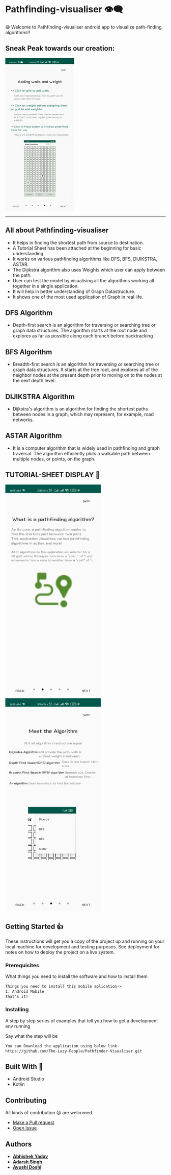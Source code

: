 # Pathfinding-visualiser :eye_speech_bubble:
:smile: Welcome to Pathfinding-visualiser android app to visualize path-finding algorithms!! </br>

## Sneak Peak towards our creation:

<kbd> ![Markov Visualizer](img/video.gif) </kbd>

----

## All about Pathfinding-visualiser
- It helps in finding the shortest path from source to destination.
- A Tutorial Sheet has been attached at the beginning for basic understanding.
- It works on various pathfinding algorithms like DFS, BFS, DIJIKSTRA, ASTAR.
- The Dijikstra algorithm also uses Weights which user can apply between the path.
- User can test the model by visualising all the algorithms working all together in a single application.
- It will help in better understanding of Graph Datastructure.
- It shows one of the most used application of Graph in real life.


## DFS Algorithm
- Depth-first search is an algorithm for traversing or searching tree or graph data structures. The algorithm starts at the root node and explores as far as possible along each branch before backtracking

## BFS Algorithm
- Breadth-first search is an algorithm for traversing or searching tree or graph data structures. It starts at the tree root, and explores all of the neighbor nodes at the present depth prior to moving on to the nodes at the next depth level.

## DIJIKSTRA Algorithm
- Dijkstra's algorithm is an algorithm for finding the shortest paths between nodes in a graph, which may represent, for example, road networks.

## ASTAR Algorithm
- It is a computer algorithm that is widely used in pathfinding and graph traversal. The algorithm efficiently plots a walkable path between multiple nodes, or points, on the graph.

## TUTORIAL-SHEET DISPLAY  :eyes:	
<kbd><img src="img/1.jpeg" width=300></kbd>
<kbd><img src="img/2.jpeg" width=300></kbd>

## Getting Started :+1:

These instructions will get you a copy of the project up and running on your local machine for development and testing purposes. See deployment for notes on how to deploy the project on a live system.

### Prerequisites

What things you need to install the software and how to install them

```
Things you need to install this mobile aplication->
1. Android Mobile
That's it!
```

### Installing

A step by step series of examples that tell you how to get a development env running

Say what the step will be

```
You can Download the application using below link-
https://github.com/The-Lazy-People/Pathfinder-Visualiser.git
```

## Built With :heartbeat:

* Android Studio
* Kotlin

## Contributing

All kinds of contribution :heart_eyes: are welcomed.
- <a href="https://github.com/The-Lazy-People/Pathfinder-Visualiser/pulls"> Make a Pull request </a>
- <a href="https://github.com/The-Lazy-People/Pathfinder-Visualiser/issues"> Open Issue </a>

## Authors

* <a href="https://www.linkedin.com/in/abhishek-yadav-aps/"> **Abhishek Yadav** </a> 
* <a href="https://www.linkedin.com/in/2001adarshsingh/"> **Adarsh Singh** </a> 
* <a href="https://www.linkedin.com/in/ayushi-doshi-731210191/">  **Ayushi Doshi** </a>

